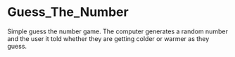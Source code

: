 # Guess_The_Number
Simple guess the number game. The computer generates a random number and the user it told whether they are getting colder or warmer as they guess.

